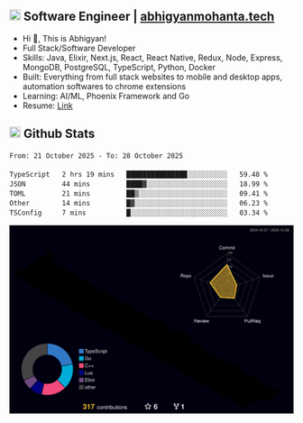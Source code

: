 ## <img src="https://media.giphy.com/media/v1.Y2lkPTc5MGI3NjExNjBuMTFuMDMxcjR0OXp2Zjk5Z3A2ajkzYWpiaDFmdWJhZzY2anM1MCZlcD12MV9naWZzX3NlYXJjaCZjdD1n/UcK7JalnjCz0k/giphy.gif" width="20" height="20" /> Software Engineer | [abhigyanmohanta.tech](https://abhigyanmohanta.tech)


- Hi 👋, This is Abhigyan!
- Full Stack/Software Developer
- Skills: Java, Elixir, Next.js, React, React Native, Redux, Node, Express, MongoDB, PostgreSQL, TypeScript, Python, Docker
- Built: Everything from full stack websites to mobile and desktop apps, automation softwares to chrome extensions
- Learning: AI/ML, Phoenix Framework and Go
- Resume: [Link](https://abhigyan-mohanta.github.io/resume/)


## <img src="https://media.giphy.com/media/v1.Y2lkPTc5MGI3NjExOTVzbjE3Z3F6bDhrNGtzYWpiODJkeTRhcHRqN3MwaGV2cTZ3ajR3eCZlcD12MV9naWZzX3NlYXJjaCZjdD1n/o0vwzuFwCGAFO/giphy.gif" width="20" height="20" /> Github Stats
<!--START_SECTION:waka-->

```txt
From: 21 October 2025 - To: 28 October 2025

TypeScript   2 hrs 19 mins   ███████████████░░░░░░░░░░   59.48 %
JSON         44 mins         ████▓░░░░░░░░░░░░░░░░░░░░   18.99 %
TOML         21 mins         ██▒░░░░░░░░░░░░░░░░░░░░░░   09.41 %
Other        14 mins         █▓░░░░░░░░░░░░░░░░░░░░░░░   06.23 %
TSConfig     7 mins          █░░░░░░░░░░░░░░░░░░░░░░░░   03.34 %
```

<!--END_SECTION:waka-->
![](./profile-3d-contrib/profile-night-rainbow.svg)
